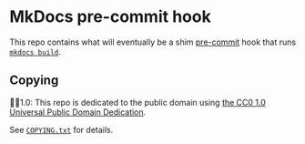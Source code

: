 # MkDocs pre-commit hook

This repo contains what will eventually be a shim [pre-commit] hook that runs
[`mkdocs build`](https://www.mkdocs.org/getting-started/#building-the-site).

## Copying

🅭🄍1.0: This repo is dedicated to the public domain using
[the CC0 1.0 Universal Public Domain Dedication](https://creativecommons.org/publicdomain/zero/1.0/).

See [`COPYING.txt`](./COPYING.txt) for details.

[pre-commit]: https://pre-commit.com/
